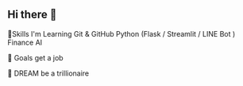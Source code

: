 ## Hi there 👋


🔧Skills I'm Learning
Git & GitHub 
Python (Flask / Streamlit / LINE Bot )
Finance
AI

🎯 Goals
get a job

🌈 DREAM
be a trillionaire 
